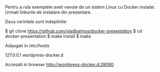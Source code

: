 Pentru a rula exemplele aveti nevoie de un sistem Linux cu Docker instalat. 
Urmati linkurile de instalare din prezentare.

Daca cerintele sunt indeplinite:

  $ git clone https://github.com/vladbalmos/docker-presentation
  $ cd docker-presentation
  $ make install
  $ make
  
Adaugati in /etc/hosts

  127.0.0.1 wordpress-docker.d
  
Accesati in browser http://wordpress-docker.d:28080

